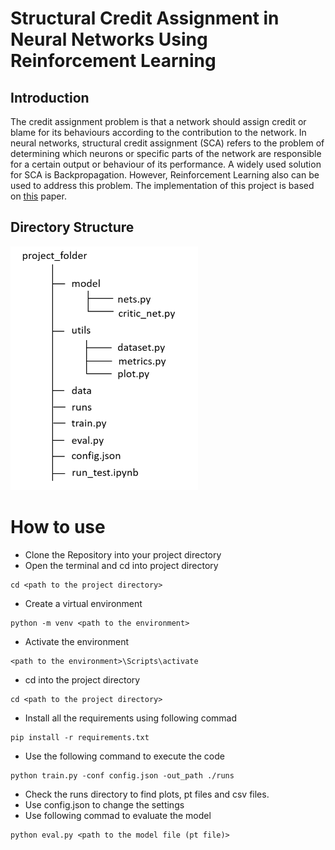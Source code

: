 # Structural Credit Assignment in Neural Networks Using Reinforcement Learning

## Introduction

The credit assignment problem is that a network should assign credit or blame for its behaviours according to the contribution to the network. In neural networks, structural credit assignment (SCA) refers to the problem of determining which neurons or specific parts of the network are responsible for a certain output or behaviour of its performance. A widely used solution for SCA is Backpropagation. However, Reinforcement Learning also can be used to address this problem. 
The implementation of this project is based on [this](https://proceedings.neurips.cc/paper/2021/file/fe1f9c70bdf347497e1a01b6c486bdb9-Paper.pdf) paper. 
## Directory Structure

![Folder-Structure](/folder-structure.png)

# How to use

- Clone the Repository into your project directory
- Open the terminal and cd into project directory
```
cd <path to the project directory>
```
- Create a virtual environment
```
python -m venv <path to the environment>
```
- Activate the environment
```
<path to the environment>\Scripts\activate 
```
- cd into the project directory
```
cd <path to the project directory>
```
- Install all the requirements using following commad
```
pip install -r requirements.txt
```
- Use the following command to execute the code
```
python train.py -conf config.json -out_path ./runs
```
- Check the runs directory to find plots, pt files and csv files.
- Use config.json to change the settings
- Use following commad to evaluate the model
```
python eval.py <path to the model file (pt file)>
```

